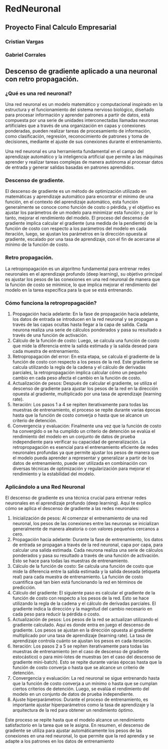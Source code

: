 # RedNeuronal

## Proyecto Final Calculo Empresarial

### Cristian Vargas

### Gabriel Corrales

## Descenso de gradiente aplicado a una neuronal con retro propagación.

### ¿Qué es una red neuronal?
Una red neuronal es un modelo matemático y computacional inspirado en la estructura y el funcionamiento del sistema nervioso biológico, diseñado para procesar información y aprender patrones a partir de datos, está compuesta por una serie de unidades interconectadas llamadas neuronas artificiales que a través de una organización en capas y conexiones ponderadas, pueden realizar tareas de procesamiento de información, como clasificación, regresión, reconocimiento de patrones y toma de decisiones, mediante el ajuste de sus conexiones durante el entrenamiento.

Una red neuronal es una herramienta fundamental en el campo del aprendizaje automático y la inteligencia artificial que permite a las máquinas aprender y realizar tareas complejas de manera autónoma al procesar datos de entrada y generar salidas basadas en patrones aprendidos.

### Descenso de gradiente.
El descenso de gradiente es un método de optimización utilizado en matemáticas y aprendizaje automático para encontrar el mínimo de una función, en el contexto del aprendizaje automático, esta función generalmente se conoce como función de costo o pérdida, y el objetivo es ajustar los parámetros de un modelo para minimizar esta función y, por lo tanto, mejorar el rendimiento del modelo.
El proceso del descenso de gradiente implica calcular el gradiente (una medida de la pendiente) de la función de costo con respecto a los parámetros del modelo en cada iteración, luego, se ajustan los parámetros en la dirección opuesta al gradiente, escalado por una tasa de aprendizaje, con el fin de acercarse al mínimo de la función de costo.

### Retro propagación.
La retropropagación es un algoritmo fundamental para entrenar redes neuronales en el aprendizaje profundo (deep learning), su objetivo principal es ajustar los pesos de las conexiones en una red neuronal de manera que la función de costo se minimice, lo que implica mejorar el rendimiento del modelo en la tarea específica para la que se está entrenando.

### Cómo funciona la retropropagación?

1. Propagación hacia adelante: En la fase de propagación hacia adelante, los datos de entrada se introducen en la red neuronal y se propagan a través de las capas ocultas hasta llegar a la capa de salida. Cada neurona realiza una serie de cálculos ponderados y pasa su resultado a través de una función de activación.
2. Cálculo de la función de costo: Luego, se calcula una función de costo que mide la diferencia entre la salida estimada y la salida desead para cada muestra de entrenamiento.
3. Retropropagación del error: En esta etapa, se calcula el gradiente de la función de costo con respecto a los pesos de la red. Este gradiente se calcula utilizando la regla de la cadena y el cálculo de derivadas parciales, la retropropagación implica calcular cómo un pequeño cambio en cada peso afecta el cambio en la función de costo.
4. Actualización de pesos: Después de calcular el gradiente, se utiliza el descenso de gradiente para ajustar los pesos de la red en la dirección opuesta al gradiente, multiplicado por una tasa de aprendizaje (learning rate). 
5. Iteración: Los pasos 1 a 4 se repiten iterativamente para todas las muestras de entrenamiento, el proceso se repite durante varias épocas hasta que la función de costo converja o hasta que se alcance un criterio de detención.
6. Convergencia y evaluación: Finalmente una vez que la función de costo ha convergido o se ha cumplido un criterio de detención se evalúa el rendimiento del modelo en un conjunto de datos de prueba independiente para verificar su capacidad de generalización.
La retropropagación es esencial para el entrenamiento eficiente de redes neuronales profundas ya que permite ajustar los pesos de manera que el modelo pueda aprender a representar y generalizar a partir de los datos de entrenamiento, puede ser utilizada en combinación con diversas técnicas de optimización y regularización para mejorar el rendimiento y la estabilidad del modelo.


### Aplicándolo a una Red Neuronal
El descenso de gradiente es una técnica crucial para entrenar redes neuronales en el aprendizaje profundo (deep learning). Aquí te explico cómo se aplica el descenso de gradiente a las redes neuronales:
1. Inicialización de pesos: Al comenzar el entrenamiento de una red neuronal, los pesos de las conexiones entre las neuronas se inicializan generalmente de manera aleatoria o con valores pequeños cercanos a cero.
2. Propagación hacia adelante: Durante la fase de entrenamiento, los datos de entrada se propagan a través de la red neuronal, capa por capa, para calcular una salida estimada. Cada neurona realiza una serie de cálculos ponderados y pasa su resultado a través de una función de activación. Esto se hace para todas las muestras de entrenamiento.
3. Cálculo de la función de costo: Se calcula una función de costo que mide la diferencia entre la salida estimada y la salida deseada (etiqueta real) para cada muestra de entrenamiento. La función de costo cuantifica qué tan bien está funcionando la red en términos de predicción.
4. Cálculo del gradiente: El siguiente paso es calcular el gradiente de la función de costo con respecto a los pesos de la red. Esto se hace utilizando la regla de la cadena y el cálculo de derivadas parciales. El gradiente indica la dirección y la magnitud del cambio necesario en cada peso para reducir la pérdida o costo.
5. Actualización de pesos: Los pesos de la red se actualizan utilizando el gradiente calculado. Aquí es donde entra en juego el descenso de gradiente. Los pesos se ajustan en la dirección opuesta al gradiente multiplicado por una tasa de aprendizaje (learning rate). La tasa de aprendizaje controla cuánto se ajustan los pesos en cada iteración.
6. Iteración: Los pasos 2 a 5 se repiten iterativamente para todas las muestras de entrenamiento (en el caso de descenso de gradiente estocástico) o para mini-lotes de muestras (en el caso del descenso de gradiente mini-batch). Esto se repite durante varias épocas hasta que la función de costo converja o hasta que se alcance un criterio de detención.
7. Convergencia y evaluación: La red neuronal se sigue entrenando hasta que la función de costo converja a un mínimo o hasta que se cumplan ciertos criterios de detención. Luego, se evalúa el rendimiento del modelo en un conjunto de datos de prueba independiente.
8. Ajuste hiperparámetros: Durante el proceso de entrenamiento, es importante ajustar hiperparámetros como la tasa de aprendizaje y la arquitectura de la red para obtener un rendimiento óptimo.

Este proceso se repite hasta que el modelo alcance un rendimiento satisfactorio en la tarea que se le asigna. En resumen, el descenso de gradiente se utiliza para ajustar automáticamente los pesos de las conexiones en una red neuronal, lo que permite que la red aprenda y se adapte a los patrones en los datos de entrenamiento
